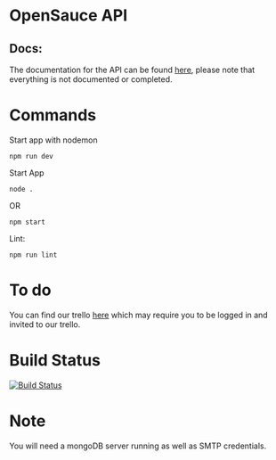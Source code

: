 # OpenSauce  API

## Docs:
The documentation for the API can be found [here](https://docs.opensauce.uk), please note that everything is not documented or completed.

# Commands
Start app with nodemon
```
npm run dev
```
Start App
```
node . 
```
OR 
```
npm start
```
Lint: 
```
npm run lint
```
# To do
You can find our trello [here](https://trello.com/c/TzSbpk0f/21-api) which may require you to be logged in and invited to our trello.

# Build Status
[![Build Status](https://drone.sunildev.uk/api/badges/opensauce-uk/auth-server/status.svg)](https://drone.sunildev.uk/opensauce-uk/auth-server)

# Note
You will need a mongoDB server running as well as SMTP credentials. 
